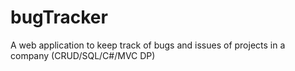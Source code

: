 # bugTracker
A web application to keep track of bugs and issues of projects in a company (CRUD/SQL/C#/MVC DP)
